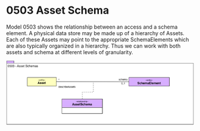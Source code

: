 <!-- SPDX-License-Identifier: CC-BY-4.0 -->
<!-- Copyright Contributors to the Egeria project. -->

# 0503 Asset Schema

Model 0503 shows the relationship between an access and a
schema element.
A physical data store may be made up of a hierarchy of Assets.
Each of these Assets may point to the appropriate SchemaElements which are also typically organized in a hierarchy.
Thus we can work with both assets and schema at different
levels of granularity.

![UML](0503-Asset-Schema.png)